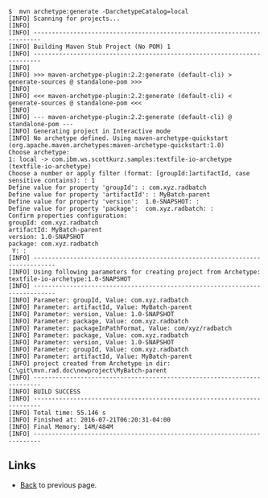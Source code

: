     $  mvn archetype:generate -DarchetypeCatalog=local
    [INFO] Scanning for projects...
    [INFO]
    [INFO] ------------------------------------------------------------------------
    [INFO] Building Maven Stub Project (No POM) 1
    [INFO] ------------------------------------------------------------------------
    [INFO]
    [INFO] >>> maven-archetype-plugin:2.2:generate (default-cli) > generate-sources @ standalone-pom >>>
    [INFO]
    [INFO] <<< maven-archetype-plugin:2.2:generate (default-cli) < generate-sources @ standalone-pom <<<
    [INFO]
    [INFO] --- maven-archetype-plugin:2.2:generate (default-cli) @ standalone-pom ---
    [INFO] Generating project in Interactive mode
    [INFO] No archetype defined. Using maven-archetype-quickstart (org.apache.maven.archetypes:maven-archetype-quickstart:1.0)
    Choose archetype:
    1: local -> com.ibm.ws.scottkurz.samples:textfile-io-archetype (textfile-io-archetype)
    Choose a number or apply filter (format: [groupId:]artifactId, case sensitive contains): : 1
    Define value for property 'groupId': : com.xyz.radbatch
    Define value for property 'artifactId': : MyBatch-parent
    Define value for property 'version':  1.0-SNAPSHOT: :
    Define value for property 'package':  com.xyz.radbatch: :
    Confirm properties configuration:
    groupId: com.xyz.radbatch
    artifactId: MyBatch-parent
    version: 1.0-SNAPSHOT
    package: com.xyz.radbatch
     Y: :
    [INFO] ----------------------------------------------------------------------------
    [INFO] Using following parameters for creating project from Archetype: textfile-io-archetype:1.0-SNAPSHOT
    [INFO] ----------------------------------------------------------------------------
    [INFO] Parameter: groupId, Value: com.xyz.radbatch
    [INFO] Parameter: artifactId, Value: MyBatch-parent
    [INFO] Parameter: version, Value: 1.0-SNAPSHOT
    [INFO] Parameter: package, Value: com.xyz.radbatch
    [INFO] Parameter: packageInPathFormat, Value: com/xyz/radbatch
    [INFO] Parameter: package, Value: com.xyz.radbatch
    [INFO] Parameter: version, Value: 1.0-SNAPSHOT
    [INFO] Parameter: groupId, Value: com.xyz.radbatch
    [INFO] Parameter: artifactId, Value: MyBatch-parent
    [INFO] project created from Archetype in dir: C:\git\mvn.rad.doc\newproject\MyBatch-parent
    [INFO] ------------------------------------------------------------------------
    [INFO] BUILD SUCCESS
    [INFO] ------------------------------------------------------------------------
    [INFO] Total time: 55.146 s
    [INFO] Finished at: 2016-07-21T06:20:31-04:00
    [INFO] Final Memory: 14M/484M
    [INFO] ------------------------------------------------------------------------


## Links

* [Back](create-maven-app.md) to previous page.

